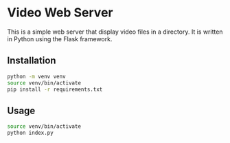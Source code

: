 # Video Web Server

This is a simple web server that display video files in a directory. It is written in Python using the Flask framework.

## Installation

```bash
python -m venv venv
source venv/bin/activate
pip install -r requirements.txt
```

## Usage

```bash
source venv/bin/activate
python index.py
```

